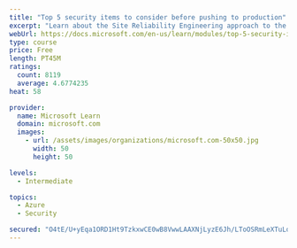 ```yaml
---
title: "Top 5 security items to consider before pushing to production"
excerpt: "Learn about the Site Reliability Engineering approach to the challenge of assuring reliability and gain a better understanding of why it matters."
webUrl: https://docs.microsoft.com/en-us/learn/modules/top-5-security-items-to-consider/
type: course
price: Free
length: PT45M
ratings:
  count: 8119
  average: 4.6774235
heat: 58

provider:
  name: Microsoft Learn
  domain: microsoft.com
  images:
    - url: /assets/images/organizations/microsoft.com-50x50.jpg
      width: 50
      height: 50

levels:
  - Intermediate

topics:
  - Azure
  - Security

secured: "O4tE/U+yEqa1ORD1Ht9TzkxwCE0wB8VwwLAAXNjLyzE6Jh/LToOSRmLeXTuLq2YggJFCP2NexQjp5LL9IA64CFGarqgzI8/e7dTU75yxk+0uipybVU0N4X1yqkl71UUeilujfoTai7Za6RoHpQOJqbYkX17eH2oeGMKtXMigYRUDw15NmdeWhyhgP8ZmmzlpDSUamzRBzK0ZIodYUrv1QObUfYXUtEAJJ/EamD6BUHOAmWqxZEccRxnldHYaJBxaGFfj6Zb8MeZuI5WD2UfKjkk6i3YrYL/pgme7ZNpdS/ftWmVXFMblmxHmTxcD4vMuySrN3yuYrRysyZNx+oQ+44UeVBu9OfVQrTAVI3Wz2lga26SFbBRQoQAgtX58M1JgON47kT2ojY7NE0FBdOSkql+T4tbBNiURL/xSJn9ZyDs=;/bdTquTLgVtTxPFVttHPMg=="
---
```


